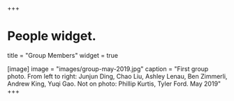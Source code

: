 +++
# People widget.

title = "Group Members"
widget = true

[image]
    image = "images/group-may-2019.jpg"
    caption = "First group photo. From left to right: Junjun Ding, Chao Liu, Ashley Lenau, Ben Zimmerli, Andrew King, Yuqi Gao. Not on photo: Phillip Kurtis, Tyler Ford. May 2019"
+++
